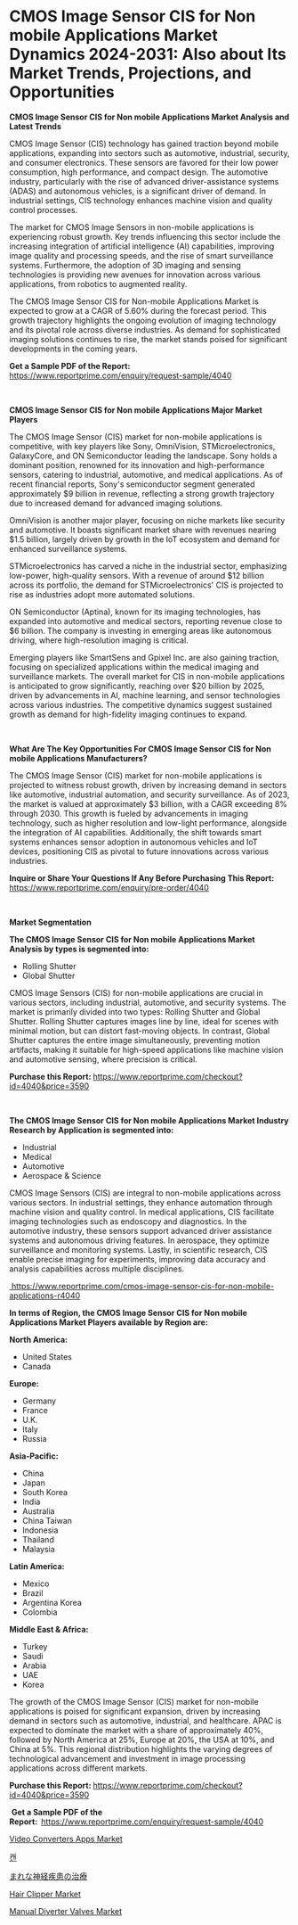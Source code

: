 <p><h1>CMOS Image Sensor CIS for Non mobile Applications Market Dynamics 2024-2031: Also about Its Market Trends, Projections, and Opportunities</h1></p><p><strong>CMOS Image Sensor CIS for Non mobile Applications Market Analysis and Latest Trends</strong></p>
<p><p>CMOS Image Sensor (CIS) technology has gained traction beyond mobile applications, expanding into sectors such as automotive, industrial, security, and consumer electronics. These sensors are favored for their low power consumption, high performance, and compact design. The automotive industry, particularly with the rise of advanced driver-assistance systems (ADAS) and autonomous vehicles, is a significant driver of demand. In industrial settings, CIS technology enhances machine vision and quality control processes.</p><p>The market for CMOS Image Sensors in non-mobile applications is experiencing robust growth. Key trends influencing this sector include the increasing integration of artificial intelligence (AI) capabilities, improving image quality and processing speeds, and the rise of smart surveillance systems. Furthermore, the adoption of 3D imaging and sensing technologies is providing new avenues for innovation across various applications, from robotics to augmented reality.</p><p>The CMOS Image Sensor CIS for Non-mobile Applications Market is expected to grow at a CAGR of 5.60% during the forecast period. This growth trajectory highlights the ongoing evolution of imaging technology and its pivotal role across diverse industries. As demand for sophisticated imaging solutions continues to rise, the market stands poised for significant developments in the coming years.</p></p>
<p><strong>Get a Sample PDF of the Report:&nbsp;</strong> <a href="https://www.reportprime.com/enquiry/request-sample/4040">https://www.reportprime.com/enquiry/request-sample/4040</a></p>
<p>&nbsp;</p>
<p><strong>CMOS Image Sensor CIS for Non mobile Applications Major Market Players</strong></p>
<p><p>The CMOS Image Sensor (CIS) market for non-mobile applications is competitive, with key players like Sony, OmniVision, STMicroelectronics, GalaxyCore, and ON Semiconductor leading the landscape. Sony holds a dominant position, renowned for its innovation and high-performance sensors, catering to industrial, automotive, and medical applications. As of recent financial reports, Sony's semiconductor segment generated approximately $9 billion in revenue, reflecting a strong growth trajectory due to increased demand for advanced imaging solutions.</p><p>OmniVision is another major player, focusing on niche markets like security and automotive. It boasts significant market share with revenues nearing $1.5 billion, largely driven by growth in the IoT ecosystem and demand for enhanced surveillance systems.</p><p>STMicroelectronics has carved a niche in the industrial sector, emphasizing low-power, high-quality sensors. With a revenue of around $12 billion across its portfolio, the demand for STMicroelectronics' CIS is projected to rise as industries adopt more automated solutions.</p><p>ON Semiconductor (Aptina), known for its imaging technologies, has expanded into automotive and medical sectors, reporting revenue close to $6 billion. The company is investing in emerging areas like autonomous driving, where high-resolution imaging is critical.</p><p>Emerging players like SmartSens and Gpixel Inc. are also gaining traction, focusing on specialized applications within the medical imaging and surveillance markets. The overall market for CIS in non-mobile applications is anticipated to grow significantly, reaching over $20 billion by 2025, driven by advancements in AI, machine learning, and sensor technologies across various industries. The competitive dynamics suggest sustained growth as demand for high-fidelity imaging continues to expand.</p></p>
<p>&nbsp;</p>
<p><strong>What Are The Key Opportunities For CMOS Image Sensor CIS for Non mobile Applications Manufacturers?</strong></p>
<p><p>The CMOS Image Sensor (CIS) market for non-mobile applications is projected to witness robust growth, driven by increasing demand in sectors like automotive, industrial automation, and security surveillance. As of 2023, the market is valued at approximately $3 billion, with a CAGR exceeding 8% through 2030. This growth is fueled by advancements in imaging technology, such as higher resolution and low-light performance, alongside the integration of AI capabilities. Additionally, the shift towards smart systems enhances sensor adoption in autonomous vehicles and IoT devices, positioning CIS as pivotal to future innovations across various industries.</p></p>
<p><strong>Inquire or Share Your Questions If Any Before Purchasing This Report:</strong> <a href="https://www.reportprime.com/enquiry/pre-order/4040">https://www.reportprime.com/enquiry/pre-order/4040</a></p>
<p>&nbsp;</p>
<p><strong>Market Segmentation</strong></p>
<p><strong>The CMOS Image Sensor CIS for Non mobile Applications Market Analysis by types is segmented into:</strong></p>
<p><ul><li>Rolling Shutter</li><li>Global Shutter</li></ul></p>
<p><p>CMOS Image Sensors (CIS) for non-mobile applications are crucial in various sectors, including industrial, automotive, and security systems. The market is primarily divided into two types: Rolling Shutter and Global Shutter. Rolling Shutter captures images line by line, ideal for scenes with minimal motion, but can distort fast-moving objects. In contrast, Global Shutter captures the entire image simultaneously, preventing motion artifacts, making it suitable for high-speed applications like machine vision and automotive sensing, where precision is critical.</p></p>
<p><strong>Purchase this Report:&nbsp;</strong><a href="https://www.reportprime.com/checkout?id=4040&price=3590">https://www.reportprime.com/checkout?id=4040&price=3590</a></p>
<p>&nbsp;</p>
<p><strong>The CMOS Image Sensor CIS for Non mobile Applications Market Industry Research by Application is segmented into:</strong></p>
<p><ul><li>Industrial</li><li>Medical</li><li>Automotive</li><li>Aerospace & Science</li></ul></p>
<p><p>CMOS Image Sensors (CIS) are integral to non-mobile applications across various sectors. In industrial settings, they enhance automation through machine vision and quality control. In medical applications, CIS facilitate imaging technologies such as endoscopy and diagnostics. In the automotive industry, these sensors support advanced driver assistance systems and autonomous driving features. In aerospace, they optimize surveillance and monitoring systems. Lastly, in scientific research, CIS enable precise imaging for experiments, improving data accuracy and analysis capabilities across multiple disciplines.</p></p>
<p><a href="https://www.reportprime.com/cmos-image-sensor-cis-for-non-mobile-applications-r4040">&nbsp;https://www.reportprime.com/cmos-image-sensor-cis-for-non-mobile-applications-r4040</a></p>
<p><strong>In terms of Region, the CMOS Image Sensor CIS for Non mobile Applications Market Players available by Region are:</strong></p>
<p>
    <p> <strong> North America: </strong>
        <ul>
            <li>United States</li>
            <li>Canada</li>
        </ul>
        </p> 
    <p> <strong> Europe: </strong>
        <ul>
            <li>Germany</li>
            <li>France</li>
            <li>U.K.</li>
            <li>Italy</li>
            <li>Russia</li>
        </ul>
        </p> 
    <p> <strong> Asia-Pacific: </strong>
        <ul>
            <li>China</li>
            <li>Japan</li>
            <li>South Korea</li>
            <li>India</li>
            <li>Australia</li>
            <li>China Taiwan</li>
            <li>Indonesia</li>
            <li>Thailand</li>
            <li>Malaysia</li>
        </ul>
        </p> 
    <p> <strong> Latin America: </strong>
        <ul>
            <li>Mexico</li>
            <li>Brazil</li>
            <li>Argentina Korea</li>
            <li>Colombia</li>
        </ul>
        </p> 
    <p> <strong> Middle East & Africa: </strong>
        <ul>
            <li>Turkey</li>
            <li>Saudi</li>
            <li>Arabia</li>
            <li>UAE</li>
            <li>Korea</li>
        </ul>
    </p>
    </p>
<p><p>The growth of the CMOS Image Sensor (CIS) market for non-mobile applications is poised for significant expansion, driven by increasing demand in sectors such as automotive, industrial, and healthcare. APAC is expected to dominate the market with a share of approximately 40%, followed by North America at 25%, Europe at 20%, the USA at 10%, and China at 5%. This regional distribution highlights the varying degrees of technological advancement and investment in image processing applications across different markets.</p></p>
<p><strong>Purchase this Report: </strong><a href="https://www.reportprime.com/checkout?id=4040&price=3590">https://www.reportprime.com/checkout?id=4040&price=3590</a></p>
<p>&nbsp;<strong>Get a Sample PDF of the Report:&nbsp;&nbsp;</strong><a href="https://www.reportprime.com/enquiry/request-sample/4040">https://www.reportprime.com/enquiry/request-sample/4040</a></p>
<p><strong></strong></p>
<p><p><a href="https://issuu.com/reportprime-2/docs/video-converters-apps-market-size-2_8181a60aa9e55a">Video Converters Apps Market</a></p><p><a href="https://medium.com/@petbigbeepjn/%EA%B8%80%EB%A1%9C%EB%B2%8C-%EC%BA%94-%EC%8B%9C%EC%9E%A5-%EB%8F%99%ED%96%A5-2024%EB%85%84%EB%B6%80%ED%84%B0-2031%EB%85%84%EA%B9%8C%EC%A7%80%EC%9D%98-%EC%84%B1%EC%9E%A5-%EA%B8%B0%ED%9A%8C%EC%99%80-%EB%8F%84%EC%A0%84%EC%97%90-%EB%8C%80%ED%95%9C-%ED%86%B5%EC%B0%B0%EB%A0%A5-e10335004eac">캔</a></p><p><a href="https://medium.com/@qyzhmeiu47/%E5%B8%8C%E5%B0%91%E3%81%AA%E7%A5%9E%E7%B5%8C%E7%96%BE%E6%82%A3%E6%B2%BB%E7%99%82%E5%B8%82%E5%A0%B4%E3%81%AE%E8%A6%8F%E6%A8%A1-%E6%88%90%E9%95%B7%E5%8B%95%E5%90%91-%E7%B5%B1%E8%A8%88-%E4%BA%88%E6%B8%AC-2024%E5%B9%B4-2031%E5%B9%B4-08479602d726">まれな神経疾患の治療</a></p><p><a href="https://www.linkedin.com/pulse/global-hair-clipper-market-size-expected-reach-cagr-119-report-zduff?trackingId=d7rHkkXPQBKY1MubQX%2FCGA%3D%3D">Hair Clipper Market</a></p><p><a href="https://medium.com/@hskdk2672/manual-diverter-valves-market-growth-market-segmentation-and-regional-analysis-global-forecast-7db830be0ea2">Manual Diverter Valves Market</a></p></p>